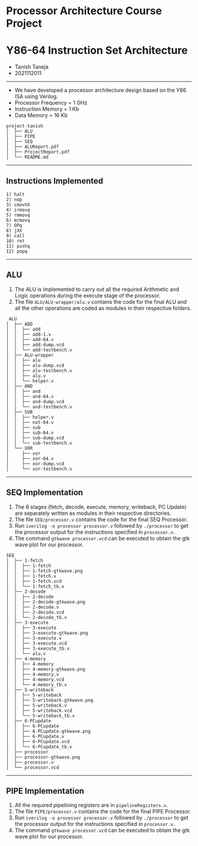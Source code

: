 # Processor Architecture Course Project
# Y86-64 Instruction Set Architecture
- Tanish Taneja
- 2021112011
---
- We have developed a processor architecture design based on the Y86 ISA using Verilog.
- Processor Frequency = 1 GHz 
- Instruction Memory = 1 Kb
- Data Memory = 16 Kb
```
project-tanish
│  ├── ALU
│  ├── PIPE
│  ├── SEQ
│  ├── ALUReport.pdf
│  ├── ProjectReport.pdf
│  └── README.md
```
---
## Instructions Implemented
```
1) halt
2) nop
3) cmovXX
4) irmovq
5) rmmovq
6) mrmovq
7) OPq
8) jXX
9) call
10) ret
11) pushq
12) popq
```
---
## ALU
1) The ALU is implemented to carry out all the required Arithmetic and Logic operations during the execute stage of the processor.
2) The file `ALU/ALU-wrapper/alu.v` contains the code for the final ALU and all the other operations are coded as modules in their respective folders.
```
 ALU
│  ├── ADD
│  │  ├── add
│  │  ├── add-1.v
│  │  ├── add-64.v
│  │  ├── add-dump.vcd
│  │  └── add-testbench.v
│  ├── ALU-wrapper
│  │  ├── alu
│  │  ├── alu-dump.vcd
│  │  ├── alu-testbench.v
│  │  ├── alu.v
│  │  └── helper.v
│  ├── AND
│  │  ├── and
│  │  ├── and-64.v
│  │  ├── and-dump.vcd
│  │  └── and-testbench.v
│  ├── SUB
│  │  ├── helper.v
│  │  ├── not-64.v
│  │  ├── sub
│  │  ├── sub-64.v
│  │  ├── sub-dump.vcd
│  │  └── sub-testbench.v
│  └── XOR
│     ├── xor
│     ├── xor-64.v
│     ├── xor-dump.vcd
│     └── xor-testbench.v
```
---
## SEQ Implementation
1) The 6 stages (fetch, decode, execute, memory, writeback, PC Update) are separately written as modules in their respective directories.
2) The file `SEQ/processor.v` contains the code for the final SEQ Processor.
3) Run `iverilog -o processor processor.v` followed by `./processor` to get the processor output for the instructions specified in `processor.v`.
4) The command `gtkwave processor.vcd` can be executed to obtain the gtk wave plot for our processor. 
```
SEQ
│  ├── 1-fetch
│  │  ├── 1-fetch
│  │  ├── 1-fetch-gtkwave.png
│  │  ├── 1-fetch.v
│  │  ├── 1-fetch.vcd
│  │  └── 1-fetch_tb.v
│  ├── 2-decode
│  │  ├── 2-decode
│  │  ├── 2-decode-gtkwave.png
│  │  ├── 2-decode.v
│  │  ├── 2-decode.vcd
│  │  └── 2-decode_tb.v
│  ├── 3-execute
│  │  ├── 3-execute
│  │  ├── 3-execute-gtkwave.png
│  │  ├── 3-execute.v
│  │  ├── 3-execute.vcd
│  │  ├── 3-execute_tb.v
│  │  └── alu.v
│  ├── 4-memory
│  │  ├── 4-memory
│  │  ├── 4-memory-gtkwave.png
│  │  ├── 4-memory.v
│  │  ├── 4-memory.vcd
│  │  └── 4-memory_tb.v
│  ├── 5-writeback
│  │  ├── 5-writeback
│  │  ├── 5-writeback-gtkwave.png
│  │  ├── 5-writeback.v
│  │  ├── 5-writeback.vcd
│  │  └── 5-writeback_tb.v
│  ├── 6-PCupdate
│  │  ├── 6-PCupdate
│  │  ├── 6-PCupdate-gtkwave.png
│  │  ├── 6-PCupdate.v
│  │  ├── 6-PCupdate.vcd
│  │  └── 6-PCupdate_tb.v
│  ├── processor
│  ├── processor-gtkwave.png
│  ├── processor.v
│  └── processor.vcd
```
---
## PIPE Implementation
1) All the required pipelining registers are in `pipelineRegisters.v`.
2) The file `PIPE/processor.v` contains the code for the final PIPE Processor.
3) Run `iverilog -o processor processor.v` followed by `./processor` to get the processor output for the instructions specified in `processor.v`.
4) The command `gtkwave processor.vcd` can be executed to obtain the gtk wave plot for our processor. 